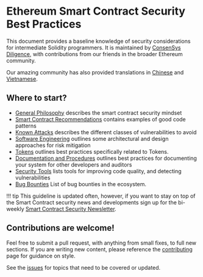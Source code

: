 # Ethereum Smart Contract Security Best Practices

This document provides a baseline knowledge of security considerations for intermediate Solidity
programmers. It is maintained by [ConsenSys Diligence](https://consensys.net/diligence/), with
contributions from our friends in the broader Ethereum community.

Our amazing community has also provided translations in
[Chinese](https://github.com/ConsenSys/smart-contract-best-practices/blob/master/README-zh.md) and
[Vietnamese](https://github.com/ConsenSys/smart-contract-best-practices/blob/master/README-vi.md).

## Where to start?

- [General Philosophy](./zen-of-smart-contract-security.md) describes the smart contract security mindset
- [Smart Contract Recommendations](./recommendations.md) contains examples of good code patterns
- [Known Attacks](./known_attacks.md) describes the different classes of vulnerabilities to avoid
- [Software Engineering](./software_engineering.md) outlines some architectural and design
  approaches for risk mitigation
- [Tokens](./tokens.md) outlines best practices specifically related to Tokens.
- [Documentation and Procedures](./documentation_procedures.md) outlines best practices for
  documenting your system for other developers and auditors
- [Security Tools](./security-tools.md) lists tools for improving code quality, and detecting
  vulnerabilities
- [Bug Bounties](./bug-bounty-programs.md) List of bug bounties in the ecosystem.

!!! tip
    This guideline is updated often, however, if you want to stay on top of the Smart Contract
    security news and developments sign up for the bi-weekly
    [Smart Contract Security Newsletter](https://diligence.consensys.net/newsletter/).

## Contributions are welcome!

Feel free to submit a pull request, with anything from small fixes, to full new sections. If you
are writing new content, please reference the [contributing](./about/contributing.md) page for
guidance on style.

See the [issues](https://github.com/ConsenSys/smart-contract-best-practices/issues) for topics that
need to be covered or updated.
